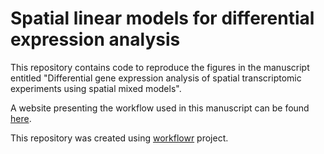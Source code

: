 # Spatial linear models for differential expression analysis

This repository contains code to reproduce the figures in the manuscript entitled "Differential gene expression analysis of spatial transcriptomic experiments using spatial mixed models".

A website presenting the workflow used in this manuscript can be found [here](https://fridleylab.github.io/diff_expression_spatial_linear_models/).

This repository was created using [workflowr](https://github.com/workflowr/workflowr) project.
